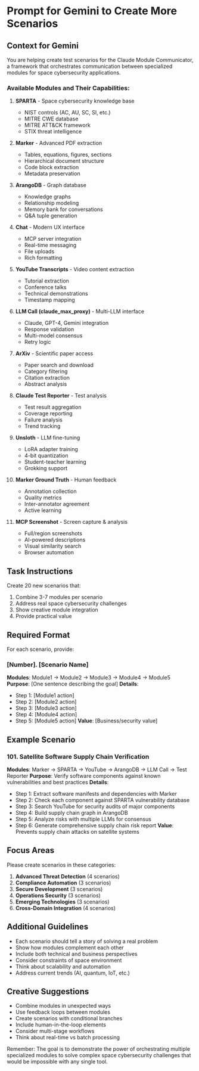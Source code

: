 # Prompt for Gemini to Create More Scenarios

## Context for Gemini

You are helping create test scenarios for the Claude Module Communicator, a framework that orchestrates communication between specialized modules for space cybersecurity applications.

### Available Modules and Their Capabilities:

1. **SPARTA** - Space cybersecurity knowledge base
   - NIST controls (AC, AU, SC, SI, etc.)
   - MITRE CWE database
   - MITRE ATT&CK framework
   - STIX threat intelligence

2. **Marker** - Advanced PDF extraction
   - Tables, equations, figures, sections
   - Hierarchical document structure
   - Code block extraction
   - Metadata preservation

3. **ArangoDB** - Graph database
   - Knowledge graphs
   - Relationship modeling
   - Memory bank for conversations
   - Q&A tuple generation

4. **Chat** - Modern UX interface
   - MCP server integration
   - Real-time messaging
   - File uploads
   - Rich formatting

5. **YouTube Transcripts** - Video content extraction
   - Tutorial extraction
   - Conference talks
   - Technical demonstrations
   - Timestamp mapping

6. **LLM Call (claude_max_proxy)** - Multi-LLM interface
   - Claude, GPT-4, Gemini integration
   - Response validation
   - Multi-model consensus
   - Retry logic

7. **ArXiv** - Scientific paper access
   - Paper search and download
   - Category filtering
   - Citation extraction
   - Abstract analysis

8. **Claude Test Reporter** - Test analysis
   - Test result aggregation
   - Coverage reporting
   - Failure analysis
   - Trend tracking

9. **Unsloth** - LLM fine-tuning
   - LoRA adapter training
   - 4-bit quantization
   - Student-teacher learning
   - Grokking support

10. **Marker Ground Truth** - Human feedback
    - Annotation collection
    - Quality metrics
    - Inter-annotator agreement
    - Active learning

11. **MCP Screenshot** - Screen capture & analysis
    - Full/region screenshots
    - AI-powered descriptions
    - Visual similarity search
    - Browser automation

## Task Instructions

Create 20 new scenarios that:
1. Combine 3-7 modules per scenario
2. Address real space cybersecurity challenges
3. Show creative module integration
4. Provide practical value

## Required Format

For each scenario, provide:

### [Number]. [Scenario Name]
**Modules**: Module1 → Module2 → Module3 → Module4 → Module5
**Purpose**: [One sentence describing the goal]
**Details**:
- Step 1: [Module1 action]
- Step 2: [Module2 action]
- Step 3: [Module3 action]
- Step 4: [Module4 action]
- Step 5: [Module5 action]
**Value**: [Business/security value]

## Example Scenario

### 101. Satellite Software Supply Chain Verification
**Modules**: Marker → SPARTA → YouTube → ArangoDB → LLM Call → Test Reporter
**Purpose**: Verify software components against known vulnerabilities and best practices
**Details**:
- Step 1: Extract software manifests and dependencies with Marker
- Step 2: Check each component against SPARTA vulnerability database
- Step 3: Search YouTube for security audits of major components
- Step 4: Build supply chain graph in ArangoDB
- Step 5: Analyze risks with multiple LLMs for consensus
- Step 6: Generate comprehensive supply chain risk report
**Value**: Prevents supply chain attacks on satellite systems

## Focus Areas

Please create scenarios in these categories:
1. **Advanced Threat Detection** (4 scenarios)
2. **Compliance Automation** (3 scenarios)
3. **Secure Development** (3 scenarios)
4. **Operations Security** (3 scenarios)
5. **Emerging Technologies** (3 scenarios)
6. **Cross-Domain Integration** (4 scenarios)

## Additional Guidelines

- Each scenario should tell a story of solving a real problem
- Show how modules complement each other
- Include both technical and business perspectives
- Consider constraints of space environment
- Think about scalability and automation
- Address current trends (AI, quantum, IoT, etc.)

## Creative Suggestions

- Combine modules in unexpected ways
- Use feedback loops between modules
- Create scenarios with conditional branches
- Include human-in-the-loop elements
- Consider multi-stage workflows
- Think about real-time vs batch processing

Remember: The goal is to demonstrate the power of orchestrating multiple specialized modules to solve complex space cybersecurity challenges that would be impossible with any single tool.
